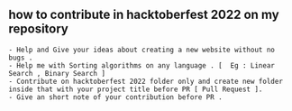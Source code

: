 ## how to contribute in hacktoberfest 2022 on my repository 
	- Help and Give your ideas about creating a new website without no bugs .
	- Help me with Sorting algorithms on any language . [  Eg : Linear Search , Binary Search ]
	- Contribute on hacktoberfest 2022 folder only and create new folder inside that with your project title before PR [ Pull Request ].
	- Give an short note of your contribution before PR .
